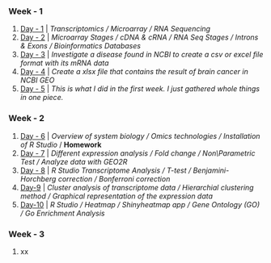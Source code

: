 ### Week - 1
1. [Day - 1](/Day-1/Day-1.md) | _Transcriptomics / Microarray / RNA Sequencing_
1. [Day - 2](/Day-2/Day-2.md) | _Microarray Stages / cDNA & cRNA / RNA Seq Stages / Introns & Exons / Bioinformatics Databases_
1. [Day - 3](/Day-3/)  | _Investigate a disease found in NCBI to create a csv or excel file format with its mRNA data_
1. [Day - 4](/Day-4/) | _Create a xlsx file that contains the result of brain cancer in NCBI GEO_
1. [Day - 5](/Day-5/Day-5.md) | _This is what I did in the first week. I just gathered whole things in one piece._

### Week - 2
1. [Day - 6](/Day-6/) | _Overview of system biology / Omics technologies / Installation of R Studio_ / **Homework**
1. [Day - 7](/Day-7/) | _Different expression analysis / Fold change / Non\Parametric Test / Analyze data with GEO2R_
1. [Day - 8](/Day-8/) | _R Studio Transcriptome Analysis / T-test / Benjamini-Horchberg correction / Bonferroni correction_
1. [Day-9](/Day-9/) | _Cluster analysis of transcriptome data / Hierarchial clustering method / Graphical representation of the expression data_
1. [Day-10](/Day-10/) | _R Studio / Heatmap / Shinyheatmap app / Gene Ontology (GO) / Go Enrichment Analysis_

### Week - 3

1. xx